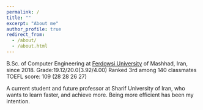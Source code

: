 ```yaml
---
permalink: /
title: ""
excerpt: "About me"
author_profile: true
redirect_from: 
  - /about/
  - /about.html
---
```

B.Sc. of Computer Engineering at [Ferdowsi University](https://en.um.ac.ir/) of Mashhad, Iran, since 2018. 
Grade:19.12/20.0(3.92/4.00)
Ranked 3rd among 140 classmates
TOEFL score: 109 (28 28 26 27)


A current student and future professor at Sharif University of Iran, who wants to learn faster, and achieve more. Being more efficient has been my intention.


<!-- ![Editing a markdown file for a talk](/images/sci_tech.png) -->
